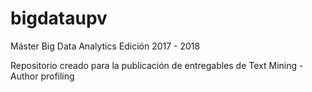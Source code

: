 # bigdataupv
Máster Big Data Analytics
Edición 2017 - 2018

Repositorio creado para la publicación de entregables de Text Mining - Author profiling
